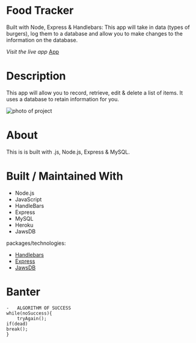 # Food Tracker

Built with Node, Express & Handlebars:
This app will take in data (types of burgers), log them to a database and allow you to make changes to the information on the database.

_Visit the live app_ [App](https://fathomless-ocean-04296.herokuapp.com/)

# Description

This app will allow you to record, retrieve, edit & delete a list of items.
It uses a database to retain information for you.

![photo of project](/assets/img/burger-app.png)

# About

This is is built with .js, Node.js, Express & MySQL.

# Built / Maintained With

- Node.js
- JavaScript
- HandleBars
- Express
- MySQL
- Heroku
- JawsDB

packages/technologies:

- [Handlebars](https://www.npmjs.com/package/handlebars)
- [Express](https://www.npmjs.com/package/express)
- [JawsDB](https://elements.heroku.com/addons/jawsdb)

# Banter

    -   ALGORITHM OF SUCCESS
    while(noSuccess){
        tryAgain();
    if(dead)
    break();
    }
